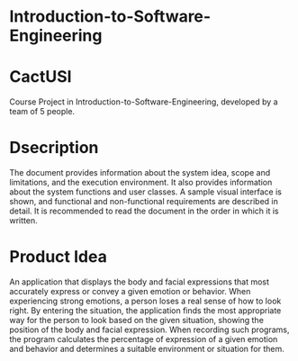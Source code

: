 # Introduction-to-Software-Engineering
# CactUSI
Course Project in Introduction-to-Software-Engineering, developed by a team of 5 people.
# Dsecription
The document provides information about the system idea, scope and limitations, and the execution environment. It also provides information about the system functions and user classes. A sample visual interface is shown, and functional and non-functional requirements are described in detail.
It is recommended to read the document in the order in which it is written.
# Product Idea
An application that displays the body and facial expressions that most accurately express or convey a given emotion or behavior. When experiencing strong emotions, a person loses a real sense of how to look right. By entering the situation, the application finds the most appropriate way for the person to look based on the given situation, showing the position of the body and facial expression. When recording such programs, the program calculates the percentage of expression of a given emotion and behavior and determines a suitable environment or situation for them.
